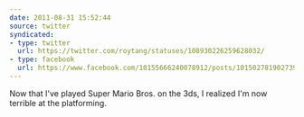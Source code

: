 ```yaml
---
date: 2011-08-31 15:52:44
source: twitter
syndicated:
- type: twitter
  url: https://twitter.com/roytang/statuses/108930226259628032/
- type: facebook
  url: https://www.facebook.com/10155666240078912/posts/10150278190273912
---
```


Now that I've played Super Mario Bros. on the 3ds, I realized I'm now terrible at the platforming.